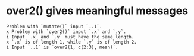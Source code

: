 # over2() gives meaningful messages

    Problem with `mutate()` input `..1`.
    x Problem with `over2()` input `.x` and `.y`.
    i Input `.x` and `.y` must have the same length.
    x `.x` is of length 1, while `.y` is of length 2.
    i Input `..1` is `over2(1, c(2:3), mean)`.

